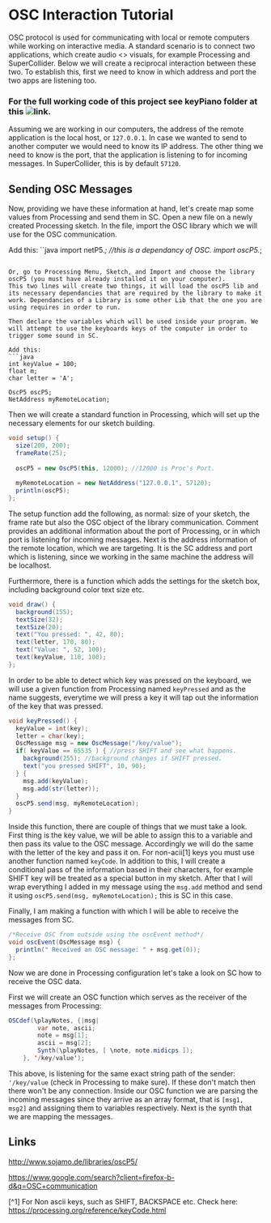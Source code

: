 # OSC Interaction Tutorial
OSC protocol is used for communicating with local or remote computers while working on interactive media. 
A standard scenario is to connect two applications, which create audio <> visuals, for example Processing and SuperCollider.
Below we will create a reciprocal interaction between these two. To establish this, first we need to know in which address and port
the two apps are listening too. 

### For the full working code of this project see keyPiano folder at this ![link](https://github.com/KonVas/Multimedia-Design-MYE-MYL/tree/master/Multimedia_Week_06-07_Processing_Sketches/Backbone%20Scripts/keyPianoOSC).

Assuming we are working in our computers, the address of the remote application is the local host, or `127.0.0.1`.
In case we wanted to send to another computer we would need to know its IP address. 
The other thing we need to know is the port, that the application is listening to for incoming messages. In SuperCollider, this is by default `57120`.

## Sending OSC Messages
Now, providing we have these information at hand, let's create map some values from Processing and send them in SC.
Open a new file on a newly created Processing sketch. In the file, import the OSC library which we will use for the OSC communication.

Add this: 
``java 
import netP5.*; //this is a dependancy of OSC.
import oscP5.*;
```

Or, go to Processing Menu, Sketch, and Import and choose the library oscP5 (you must have already installed it on your computer).
This two lines will create two things, it will load the oscP5 lib and its necessary dependancies that are required by the library to make it work. Dependancies of a Library is some other Lib that the one you are using requires in order to run.

Then declare the variables which will be used inside your program. We will attempt to use the keyboards keys of the computer in order to trigger some sound in SC.

Add this:
```java 
int keyValue = 100;
float m;
char letter = 'A';

OscP5 oscP5;
NetAddress myRemoteLocation;
```

Then we will create a standard function in Processing, which will set up the necessary elements for our sketch building.
```java 
void setup() {
  size(200, 200);
  frameRate(25);
  
  oscP5 = new OscP5(this, 12000); //12000 is Proc's Port.
  
  myRemoteLocation = new NetAddress("127.0.0.1", 57120);
  println(oscP5);
};
```
The setup function add the following, as normal: size of your sketch, the frame rate but also the OSC object of the library communication. Comment provides an additional information about the port of Processing, or in which port is listening for incoming messages.
Next is the address information of the remote location, which we are targeting. It is the SC address and port which is listening, since we working in the same machine the address will be localhost.

Furthermore, there is a function which adds the settings for the sketch box, including background color text size etc.
```java
void draw() {
  background(155);
  textSize(32);
  textSize(20);
  text("You pressed: ", 42, 80);
  text(letter, 170, 80);
  text("Value: ", 52, 100);
  text(keyValue, 110, 100); 
};
```

In order to be able to detect which key was pressed on the keyboard, we will use a given function from Processing named `keyPressed` and as the name suggests, everytime we will press a key it will tap out the information of the key that was pressed.
```java
void keyPressed() {
  keyValue = int(key);
  letter = char(key);
  OscMessage msg = new OscMessage("/key/value");
  if( keyValue == 65535 ) { //press SHIFT and see what happens.
    background(255); //background changes if SHIFT pressed.
    text("you pressed SHIFT", 10, 90);
  } {
    msg.add(keyValue);
    msg.add(str(letter));
  }
  oscP5.send(msg, myRemoteLocation);
}
```
Inside this function, there are couple of things that we must take a look. First thing is the key value, we will be able to assign this to a variable and then pass its value to the OSC message.
Accordingly we will do the same with the letter of the key and pass it on. For non-acii[1] keys you must use another function named `keyCode`.
In addition to this, I will create a conditional pass of the information based in their characters, for example SHIFT key will be treated as a special button in my sketch.
After that I will wrap everything I added in my message using the `msg.add` method and send it using `oscP5.send(msg, myRemoteLocation);` this is SC in this case.

Finally, I am making a function with which I will be able to receive the messages from SC.
```java
/*Receive OSC from outside using the oscEvent method*/
void oscEvent(OscMessage msg) { 
  println(" Received an OSC message: " + msg.get(0));
};
```

Now we are done in Processing configuration let's take a look on SC how to receive the OSC data.

First we will create an OSC function which serves as the receiver of the messages from Processing:
```java
OSCdef(\playNotes, {|msg|
		var note, ascii;
		note = msg[1];
		ascii = msg[2];
		Synth(\playNotes, [ \note, note.midicps ]);
	}, '/key/value');
  ```
  This above, is listening for the same exact string path of the sender: `'/key/value` (check in Processing to make sure). If these don't match then there won't be any connection.
  Inside our OSC function we are parsing the incoming messages since they arrive as an array format, that is `[msg1, msg2]` and assigning them to variables respectively. Next is the synth that we are mapping the messages.

## Links

<http://www.sojamo.de/libraries/oscP5/>

<https://www.google.com/search?client=firefox-b-d&q=OSC+communication>

[^1] For Non ascii keys, such as SHIFT, BACKSPACE etc. Check here: <https://processing.org/reference/keyCode.html>

